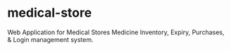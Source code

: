 # medical-store
Web Application for Medical Stores Medicine Inventory, Expiry, Purchases, &amp; Login management system.
